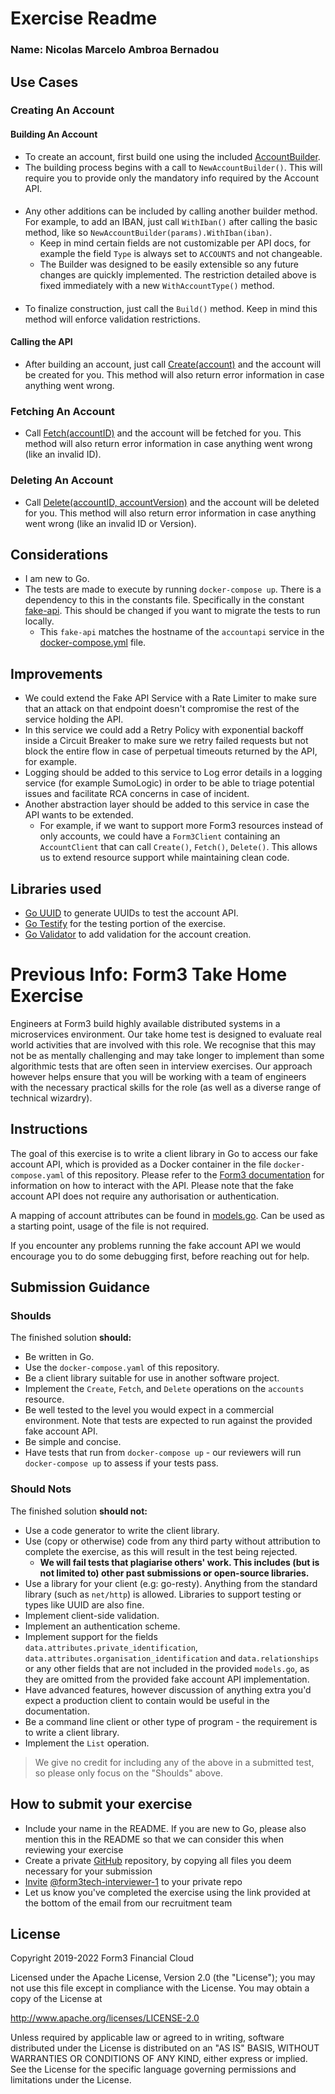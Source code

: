 # Exercise Readme
### Name: Nicolas Marcelo Ambroa Bernadou
## Use Cases
### Creating An Account
#### Building An Account
- To create an account, first build one using the included [AccountBuilder](./internal/models/builder/builder.go).
- The building process begins with a call to `NewAccountBuilder()`. This will require you to provide only the mandatory info required by the Account API.
####
- Any other additions can be included by calling another builder method. For example, to add an IBAN, just call `WithIban()` after
calling the basic method, like so `NewAccountBuilder(params).WithIban(iban)`.
  - Keep in mind certain fields are not customizable per API docs, for example the field `Type` is always set to `ACCOUNTS` and not changeable.
  - The Builder was designed to be easily extensible so any future changes are quickly implemented. The restriction detailed above
    is fixed immediately with a new `WithAccountType()` method.
####
- To finalize construction, just call the `Build()` method. Keep in mind this method will enforce validation restrictions.
#### Calling the API
- After building an account, just call [Create(account)](./internal/api/accounts/create.go) and the account will be created
for you. This method will also return error information in case anything went wrong.
### Fetching An Account
- Call [Fetch(accountID)](./internal/api/accounts/fetch.go) and the account will be fetched for you. 
This method will also return error information in case anything went wrong (like an invalid ID).
### Deleting An Account
- Call [Delete(accountID, accountVersion)](./internal/api/accounts/delete.go) and the account will be deleted for you.
  This method will also return error information in case anything went wrong (like an invalid ID or Version).

## Considerations
- I am new to Go.
- The tests are made to execute by running `docker-compose up`. There is a dependency to this in the constants file. 
  Specifically in the constant [fake-api](./internal/constants.go). This should be changed if you want to migrate the tests to run locally.
  - This `fake-api` matches the hostname of the `accountapi` service in the [docker-compose.yml](docker-compose.yml) file.

## Improvements
- We could extend the Fake API Service with a Rate Limiter to make sure that an attack on that endpoint doesn't compromise the rest of the service holding the API.
- In this service we could add a Retry Policy with exponential backoff inside a Circuit Breaker to make sure we retry failed requests but not block the entire flow in case of perpetual timeouts returned by the API, for example.
- Logging should be added to this service to Log error details in a logging service (for example SumoLogic) in order to be able to triage potential issues and facilitate RCA concerns in case of incident.
- Another abstraction layer should be added to this service in case the API wants to be extended.
  - For example, if we want to support more Form3 resources instead of only accounts, we could have a `Form3Client` containing an `AccountClient` that can call `Create()`, `Fetch()`, `Delete()`. This allows us to extend resource support while maintaining clean code.
## Libraries used
- [Go UUID](github.com/nu7hatch/gouuid) to generate UUIDs to test the account API.
- [Go Testify](https://github.com/stretchr/testify) for the testing portion of the exercise.
- [Go Validator](https://github.com/go-playground/validator) to add validation for the account creation.

#
# Previous Info: Form3 Take Home Exercise

Engineers at Form3 build highly available distributed systems in a microservices environment. Our take home test is designed to evaluate real world activities that are involved with this role. We recognise that this may not be as mentally challenging and may take longer to implement than some algorithmic tests that are often seen in interview exercises. Our approach however helps ensure that you will be working with a team of engineers with the necessary practical skills for the role (as well as a diverse range of technical wizardry). 

## Instructions
The goal of this exercise is to write a client library in Go to access our fake account API, which is provided as a Docker
container in the file `docker-compose.yaml` of this repository. Please refer to the
[Form3 documentation](https://www.api-docs.form3.tech/api/tutorials/getting-started/create-an-account) for information on how to interact with the API. Please note that the fake account API does not require any authorisation or authentication.

A mapping of account attributes can be found in [models.go](./models.go). Can be used as a starting point, usage of the file is not required.

If you encounter any problems running the fake account API we would encourage you to do some debugging first,
before reaching out for help.

## Submission Guidance

### Shoulds

The finished solution **should:**
- Be written in Go.
- Use the `docker-compose.yaml` of this repository.
- Be a client library suitable for use in another software project.
- Implement the `Create`, `Fetch`, and `Delete` operations on the `accounts` resource.
- Be well tested to the level you would expect in a commercial environment. Note that tests are expected to run against the provided fake account API.
- Be simple and concise.
- Have tests that run from `docker-compose up` - our reviewers will run `docker-compose up` to assess if your tests pass.

### Should Nots

The finished solution **should not:**
- Use a code generator to write the client library.
- Use (copy or otherwise) code from any third party without attribution to complete the exercise, as this will result in the test being rejected.
    - **We will fail tests that plagiarise others' work. This includes (but is not limited to) other past submissions or open-source libraries.**
- Use a library for your client (e.g: go-resty). Anything from the standard library (such as `net/http`) is allowed. Libraries to support testing or types like UUID are also fine.
- Implement client-side validation.
- Implement an authentication scheme.
- Implement support for the fields `data.attributes.private_identification`, `data.attributes.organisation_identification`
  and `data.relationships` or any other fields that are not included in the provided `models.go`, as they are omitted from the provided fake account API implementation.
- Have advanced features, however discussion of anything extra you'd expect a production client to contain would be useful in the documentation.
- Be a command line client or other type of program - the requirement is to write a client library.
- Implement the `List` operation.
> We give no credit for including any of the above in a submitted test, so please only focus on the "Shoulds" above.

## How to submit your exercise

- Include your name in the README. If you are new to Go, please also mention this in the README so that we can consider this when reviewing your exercise
- Create a private [GitHub](https://help.github.com/en/articles/create-a-repo) repository, by copying all files you deem necessary for your submission
- [Invite](https://help.github.com/en/articles/inviting-collaborators-to-a-personal-repository) [@form3tech-interviewer-1](https://github.com/form3tech-interviewer-1) to your private repo
- Let us know you've completed the exercise using the link provided at the bottom of the email from our recruitment team

## License

Copyright 2019-2022 Form3 Financial Cloud

Licensed under the Apache License, Version 2.0 (the "License"); you may not use this file except in compliance with the License.
You may obtain a copy of the License at

http://www.apache.org/licenses/LICENSE-2.0

Unless required by applicable law or agreed to in writing, software distributed under the License is distributed on an "AS IS" BASIS, WITHOUT WARRANTIES OR CONDITIONS OF ANY KIND, either express or implied. See the License for the specific language governing permissions and limitations under the License.
